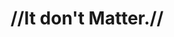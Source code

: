 ---
pid: LS63
title: "//It don't Matter.//"
location_transcription: unsure... somewhere everyone sees.
zipcode: 
outside_phl: 
neighborhood: 
age: 
age_range: 
instagram: 
image_file_name: LS_63.jpg
proposal_transcription: Something that unites all cultures... we're all human at the
  end of the day...
topic: Culture,Globalism,Unity
topic_summary: 0, 0, 0
type: Conceptual,Other No Form
keywords_other: 
credit: 
image_labels: 
twitter: 
facebook: 
permalink: "/monuments/ls63/"
layout: item-page
---